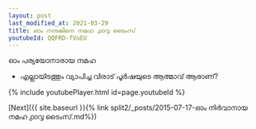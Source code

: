 ```yaml
---
layout: post
last_modified_at: 2021-03-29
title: ഓം നന്ദകിനെ നമഹ ൧൦൮ ടൈംസ്
youtubeId: QQFRD-fVuEU
---
```

 
 
 ഓം പര്യയോനാരായ നമഹ 
 
 -  എല്ലായിടത്തും വ്യാപിച്ച വിരാട് പൂർഷയുടെ ആത്മാവ് ആരാണ്? 
 
  
 
  
 
 
 
 
 
 


{% include youtubePlayer.html id=page.youtubeId %}
 
[Next]({{ site.baseurl }}{% link  split2/_posts/2015-07-17-ഓം നിർവാനായ നമഹ ൧൦൮ ടൈംസ്.md%})
 
